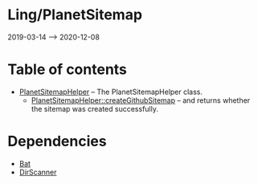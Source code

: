 Ling/PlanetSitemap
================
2019-03-14 --> 2020-12-08




Table of contents
===========

- [PlanetSitemapHelper](https://github.com/lingtalfi/PlanetSitemap/blob/master/doc/api/Ling/PlanetSitemap/PlanetSitemapHelper.md) &ndash; The PlanetSitemapHelper class.
    - [PlanetSitemapHelper::createGithubSitemap](https://github.com/lingtalfi/PlanetSitemap/blob/master/doc/api/Ling/PlanetSitemap/PlanetSitemapHelper/createGithubSitemap.md) &ndash; and returns whether the sitemap was created successfully.


Dependencies
============
- [Bat](https://github.com/lingtalfi/Bat)
- [DirScanner](https://github.com/lingtalfi/DirScanner)


